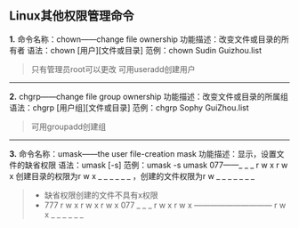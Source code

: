 ## Linux其他权限管理命令
**1.** 命令名称：chown——change file ownership
功能描述：改变文件或目录的所有者
语法：chown [用户][文件或目录]
范例：chown Sudin Guizhou.list
>只有管理员root可以更改
可用useradd创建用户
***
**2.** chgrp——change file group ownership
功能描述：改变文件或目录的所属组
语法：chgrp [用户组][文件或目录]
范例：chgrp Sophy GuiZhou.list
>可用groupadd创建组
***
**3.** 命令名称：umask——the user file-creation mask
功能描述：显示，设置文件的缺省权限
语法：umask [-s]
范例：umask -s
umask 077——_ _ _ r w x r w x
创建目录的权限为r w x _ _ _ _ _ _ ，创建的文件权限为r w _ _ _ _ _ _ _ 
>* 缺省权限创建的文件不具有x权限
>* 777 r w x r w x r w x
> 077 _ _ _ r w x r w x
——————————
r w x _ _ _ _ _ _